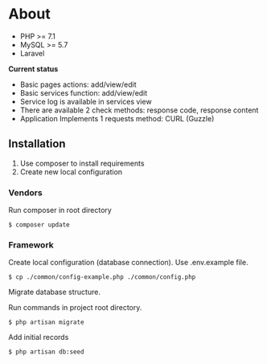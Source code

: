 # About

* PHP >= 7.1
* MySQL >= 5.7
* Laravel

**Current status**
* Basic pages actions: add/view/edit
* Basic services function: add/view/edit
* Service log is available in services view
* There are available 2 check methods: response code, response content
* Application Implements 1 requests method: CURL (Guzzle)

## Installation

1. Use composer to install requirements 
2. Create new local configuration

### Vendors

Run composer in root directory

```text
$ composer update
```

### Framework

Create local configuration (database connection). 
Use .env.example file.

```text
$ cp ./common/config-example.php ./common/config.php
```

Migrate database structure. 

Run commands in project root directory.

```text
$ php artisan migrate
```

Add initial records

```text
$ php artisan db:seed
```

